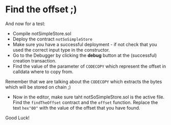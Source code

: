 # Find the offset ;)

And now for a test:

 - Compile notSimpleStore.sol
 - Deploy the contract `notSoSimpleStore`
 - Make sure you have a successful deployment - if not check that you used the correct input type in the constructor.
 - Go to the Debugger by clicking the **debug** button at the (successful) creation transaction.
 - Find the value of the parameter of `CODECOPY` which represent the offset in calldata where to copy from.

 Remember that we are talking about the `CODECOPY` which extracts the bytes which will be stored on chain ;)

 - Now in the editor, make sure taht notSoSimpleStore.sol is the active file. Find the `findTheOffset` contract and the `offset` function. Replace the text `hex"00"` with the value of the offset that you have found.
 
 Good Luck!
 